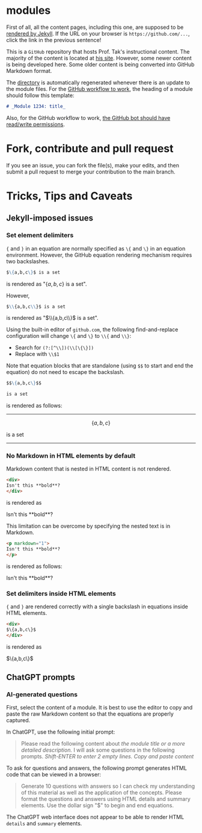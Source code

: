 # modules

First of all, all the content pages, including this one, are supposed to be [rendered by Jekyll](https://proftak.github.io/modules). If the URL on your browser is `https://github.com/...`, click the link in the previous sentence!

This is a `GitHub` repository that hosts Prof. Tak's instructional content. The majority of the content is located at [his site](http://dtkb.org/~auyeunt/teaches/modules). However, some newer content is being developed here. Some older content is being converted into GitHub Markdown format.

The [directory](directory.md) is automatically regenerated whenever there is an update to the module files. For the [GitHub workflow to work](https://docs.github.com/en/actions/using-workflows), the heading of a module should follow this template:

```markdown
# _Module 1234: title_
```

Also, for the GitHub workflow to work, [the GitHub bot should have read/write permissions](https://github.com/marketplace/actions/github-push).

# Fork, contribute and pull request

If you see an issue, you can fork the file(s), make your edits, and then submit a pull request to merge your contribution to the main branch.

# Tricks, Tips and Caveats

## Jekyll-imposed issues

### Set element delimiters

`{` and `}` in an equation are normally specified as `\{` and `\}` in an equation environment. However, the GitHub equation rendering mechanism requires two backslashes.

```markdown
$\{a,b,c\}$ is a set
```

is rendered as "$\{a,b,c\}$ is a set".

However,

```markdown
$\\{a,b,c\\}$ is a set
```

is rendered as "$\\{a,b,c\\}$ is a set".

Using the built-in editor of `github.com`, the following find-and-replace configuration will change `\{` and `\}` to `\\{` and `\\}`:

* Search for `(?:[^\\])(\\[\{\}])`
* Replace with `\\$1`

Note that equation blocks that are standalone (using `$$` to start and end the equation) do not need to escape the backslash. 

```markdown
$$\{a,b,c\}$$

is a set
```
is rendered as follows:

---

$$\{a,b,c\}$$

is a set

---

### No Markdown in HTML elements by default

Markdown content that is nested in HTML content is not rendered. 

```html
<div>
Isn't this **bold**?
</div>
```

is rendered as

<p>
Isn't this **bold**?
</p>

This limitation can be overcome by specifying the nested text is in Markdown.

```html
<p markdown="1">
Isn't this **bold**?
</p>
```

is rendered as follows:

<p markdown="1">
Isn't this **bold**?
</p>


### Set delimiters inside HTML elements

`{` and `}` are rendered correctly with a single backslash in equations inside HTML elements.

```HTML
<div>
$\{a,b,c\}$
</div>
```

is rendered as 

<div>
$\{a,b,c\}$
</div>

## ChatGPT prompts

### AI-generated questions

First, select the content of a module. It is best to use the editor to copy and paste the raw Markdown content so that the equations are properly captured.

In ChatGPT, use the following initial prompt: 

> Please read the following content about *the module title or a more detailed description.* I will ask some questions in the following prompts.
> *Shift-ENTER to enter 2 empty lines.*
> *Copy and paste content*

To ask for questions and answers, the following prompt generates HTML code that can be viewed in a browser:

> Generate 10 questions with answers so I can check my understanding of this material as well as the application of the concepts. Please format the questions and answers using HTML details and summary elements. Use the dollar sign "$" to begin and end equations.

The ChatGPT web interface does not appear to be able to render HTML `details` and `summary` elements.
